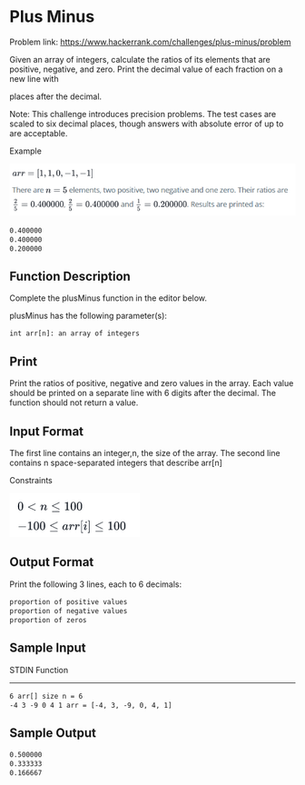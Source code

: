 # Plus Minus
Problem link: https://www.hackerrank.com/challenges/plus-minus/problem


Given an array of integers, calculate the ratios of its elements that are positive, negative, and zero. Print the decimal value of each fraction on a new line with

places after the decimal.

Note: This challenge introduces precision problems. The test cases are scaled to six decimal places, though answers with absolute error of up to are acceptable.

Example

![alt text](image.png)
```
0.400000
0.400000
0.200000
```
## Function Description

Complete the plusMinus function in the editor below.

plusMinus has the following parameter(s):
```
int arr[n]: an array of integers
```
## Print
Print the ratios of positive, negative and zero values in the array. Each value should be printed on a separate line with 6 digits after the decimal. The function should not return a value.

## Input Format

The first line contains an integer,n, the size of the array. The second line contains n space-separated integers that describe arr[n]

Constraints

![alt text](image-1.png)

## Output Format

Print the following 3 lines, each to 6 decimals:
```
proportion of positive values
proportion of negative values
proportion of zeros
```
## Sample Input

STDIN Function

---
```
6 arr[] size n = 6
-4 3 -9 0 4 1 arr = [-4, 3, -9, 0, 4, 1]
```
## Sample Output
```
0.500000
0.333333
0.166667
```